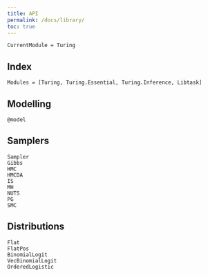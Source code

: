 ```yaml
---
title: API
permalink: /docs/library/
toc: true
---
```


```@meta
CurrentModule = Turing
```

## Index

```@index
Modules = [Turing, Turing.Essential, Turing.Inference, Libtask]
```

## Modelling

```@docs
@model
```

## Samplers

```@docs
Sampler
Gibbs
HMC
HMCDA
IS
MH
NUTS
PG
SMC
```

## Distributions

```@docs
Flat
FlatPos
BinomialLogit
VecBinomialLogit
OrderedLogistic
```
